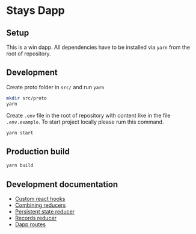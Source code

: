 # Stays Dapp

## Setup

This is a win dapp.
All dependencies have to be installed via `yarn` from the root of repository.

## Development

Create proto folder in `src/` and run `yarn`
```bash
mkdir src/proto
yarn
```

Create  `.env` file in the root of repository with content like in the file `.env.example`. To start project locally please rum this command.
```bash
yarn start
```

## Production build

```bash
yarn build
```

## Development documentation

- [Custom react hooks](docs/hooks.md)
- [Combining reducers](docs/combineReducers.md)
- [Persistent state reducer](docs/localStorage.md)
- [Records reducer](docs/records.md)
- [Dapp routes](docs/routes.md)
